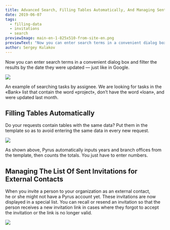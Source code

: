 ```yaml
---
title: Advanced Search, Filling Tables Automatically, And Managing Sent Invitations
date: 2019-06-07
tags:
  - filling-data
  - invitations
  - search
previewImage: main-en-1-825x510-from-site-en.png
previewText: "Now you can enter search terms in a convenient dialog box and filter the results by the date they were updated — just like in Google."
author: Sergey Kulakov
---
```

Now you can enter search terms in a convenient dialog box and filter the results by the date they were updated — just like in Google.

![](search-en.webp)

An example of searching tasks by assignee. We are looking for tasks in the «Bank» list that contain the word «project», don’t have the word «loan», and were updated last month.

## Filling Tables Automatically

Do your requests contain tables with the same data? Put them in the template so as to avoid entering the same data in every new request.

![](filling-table-en.webp)

As shown above, Pyrus automatically inputs years and branch offices from the template, then counts the totals. You just have to enter numbers.

## Managing The List Of Sent Invitations for External Contacts

When you invite a person to your organization as an external contact, he or she might not have a Pyrus account yet. These invitations are now displayed in a special list. You can recall or resend an invitation so that the person receives a new invitation link in cases where they forgot to accept the invitation or the link is no longer valid.

![](inviting-en-2x.webp)